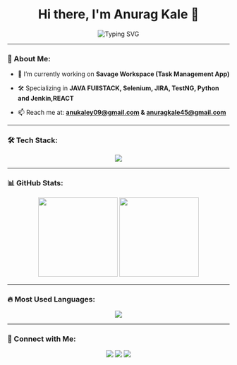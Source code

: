 <h1 align="center">Hi there, I'm Anurag Kale 👋</h1>

<p align="center">
  <img src="https://readme-typing-svg.herokuapp.com?font=Fira+Code&weight=600&size=22&pause=1000&color=4A90E2&center=true&width=435&lines=Tester;🚀+Full+Stack+Developer;💻+Tech+Enthusiast;🎯+Problem+Solver" alt="Typing SVG" />
</p>

---

### 🌟 About Me:
- 🔭 I’m currently working on **Savage Workspace (Task Management App)**  
 
- 🛠 Specializing in **JAVA FUllSTACK, Selenium, JIRA, TestNG, Python and Jenkin,REACT**  
- 📫 Reach me at: **anukaley09@gmail.com & anuragkale45@gmail.com**  

---

### 🛠 Tech Stack:
<p align="center">
  <img src="https://skillicons.dev/icons?i=html,css,js,react,selenium,jenkins,mongodb,python,java,git" />
</p>

---

### 📊 GitHub Stats:
<div align="center">
  <img height="180em" src="https://github-readme-streak-stats.herokuapp.com/?user=AnuragKale01&theme=radical" />
  <img height="180em" src="https://github-readme-stats.vercel.app/api?username=AnuragKale01&show_icons=true&theme=radical" />
</div>

---

### 🔥 Most Used Languages:
<p align="center">
  <img src="https://github-readme-stats.vercel.app/api/top-langs/?username=AnuragKale01&layout=compact&theme=radical" />
</p>

---

### 🚀 Connect with Me:
<p align="center">
  <a href="https://linkedin.com/in/your-profile" target="_blank"><img src="https://img.shields.io/badge/-LinkedIn-blue?style=for-the-badge&logo=linkedin" /></a>
  <a href="https://twitter.com/your-profile" target="_blank"><img src="https://img.shields.io/badge/-Twitter-blue?style=for-the-badge&logo=twitter" /></a>
  <a href="https://yourportfolio.com" target="_blank"><img src="https://img.shields.io/badge/-Portfolio-green?style=for-the-badge&logo=website" /></a>
</p>
